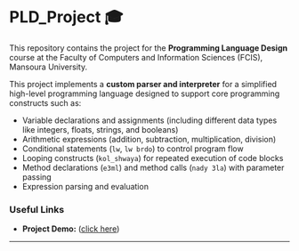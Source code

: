 # PLD_Project 🎓

This repository contains the project for the **Programming Language Design** course at the Faculty of Computers and Information Sciences (FCIS), Mansoura University.

This project implements a **custom parser and interpreter** for a simplified high-level programming language designed to support core programming constructs such as:

- Variable declarations and assignments (including different data types like integers, floats, strings, and booleans)  
- Arithmetic expressions (addition, subtraction, multiplication, division)  
- Conditional statements (`lw`, `lw brdo`) to control program flow  
- Looping constructs (`kol_shwaya`) for repeated execution of code blocks  
- Method declarations (`e3ml`) and method calls (`nady 3la`) with parameter passing  
- Expression parsing and evaluation


### Useful Links

- **Project Demo:** ([click here](https://drive.google.com/file/d/1HzW8nbabUjTioKqnF5Y5mDC9XebTFpqk/view?usp=drive_link))  

---







